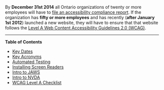 By **December 31st 2014** all Ontario organizations of twenty or more employees will have to [file an accessibility compliance report](http://www.ontario.ca/government/file-accessibility-compliance-report). If the organization has **fifty or more employees** and has recently (**after January 1st 2012**) launched a new website, they will have to ensure that that website follows the [Level A Web Content Accessibility Guidelines 2.0 (WCAG)](http://www.w3.org/WAI/WCAG20/quickref/Overview.php).

---

**Table of Contents**

- [Key Dates](https://github.com/twg/accessibility-checklist/wiki/Key-Dates)
- [Key Acronyms](https://github.com/twg/accessibility-checklist/wiki/Key-Acronyms)
- [Automated Testing](https://github.com/twg/accessibility-checklist/wiki/Automated-Testing)
- [Installing Screen Readers](https://github.com/twg/accessibility-checklist/wiki/Installing-Screen-Readers)
- [Intro to JAWS](https://github.com/twg/accessibility-checklist/wiki/Intro-to-JAWS)
- [Intro to NVDA](https://github.com/twg/accessibility-checklist/wiki/Intro-to-NVDA)
- [WCAG Level A Checklist](https://github.com/twg/accessibility-checklist/wiki/WCAG-Level-A-Checklist)
